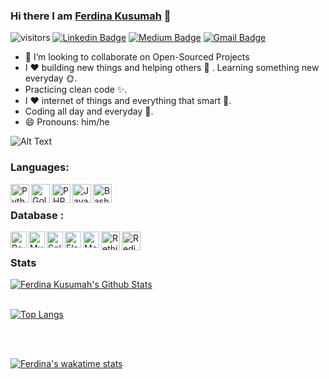 ### Hi there I am [Ferdina Kusumah](https://ferdina-kusumah-r3zgz.ondigitalocean.app) 👋

![visitors](https://visitor-badge.laobi.icu/badge?page_id=narutoxxx)
[![Linkedin Badge](https://img.shields.io/badge/FerdinaKusumah-blue?style=social&logo=Linkedin&logoColor=blue&link=https://www.linkedin.com/in/ferdina-kusumah-599209100)](https://www.linkedin.com/in/ferdina-kusumah-599209100)
[![Medium Badge](https://img.shields.io/badge/@ferdina.kusumah-black?style=social&labelColor=black&logo=Medium&link=https://medium.com/@ferdina.kusumah)](https://medium.com/@ferdina.kusumah)
[![Gmail Badge](https://img.shields.io/badge/-GMail-c14438?style=social&logo=Gmail&logoColor=red&link=mailto:ferdina.kusumah@gmail.com)](mailto:ferdina.kusumah@gmail.com)

- 👯 I’m looking to collaborate on Open-Sourced Projects
- I ❤️ building new things and helping others 🤝 . Learning something new everyday 🌞.
- Practicing clean code ✨.
- I ❤️ internet of things and everything that smart 🧐.
- Coding all day and everyday 🤟.
- 😄 Pronouns: him/he

![Alt Text](https://media.giphy.com/media/xT8qBhrlNooHBYR9f2/giphy.gif)

### Languages:
<img align="left" alt="Python" width="30px" src="https://img.icons8.com/color/48/000000/python.png" />
<img align="left" alt="Golang" width="30px" src="https://img.icons8.com/color/48/000000/golang.png" />
<img align="left" alt="PHP" width="30px" src="https://img.icons8.com/officel/16/000000/php-logo.png" />
<img align="left" alt="Javascript" width="30px" src="https://img.icons8.com/color/48/000000/javascript.png" />
<img align="left" alt="Bash script" width="30px" src="https://www.google.com/url?sa=i&url=https%3A%2F%2Fwww.pngwing.com%2Fen%2Ffree-png-ytrys&psig=AOvVaw2NZZzWuKHVjaQhwhWOhSJ7&ust=1707203267708000&source=images&cd=vfe&opi=89978449&ved=0CBMQjRxqFwoTCPiMsPTRk4QDFQAAAAAdAAAAABAI" />
<br />

### Database :
<img align="left" alt="PostgreSQL" width="26px" src="https://img.icons8.com/color/48/000000/postgreesql.png" />
<img align="left" alt="Mysql" width="26px" src="https://cdn.iconscout.com/icon/free/png-512/mysql-19-1174939.png" />
<img align="left" alt="Sql server" width="26px" src="https://img.icons8.com/color/48/000000/microsoft-sql-server.png" />
<img align="left" alt="Elasticsearch" width="26px" src="https://img.icons8.com/color/48/000000/elasticsearch.png" />
<img align="left" alt="MongoDB" width="26px" src="https://img.icons8.com/color/48/000000/mongodb.png" />
<img align="left" alt="RethinkDB" width="30px" src="https://encrypted-tbn0.gstatic.com/images?q=tbn%3AANd9GcQo2zIEv12-NJkXbA03sNBYBipBdm5p6jXY2A&usqp=CAU" />
<img align="left" alt="Redis" width="30px" src="https://img.icons8.com/color/48/000000/redis.png" />
<br />

### Stats
<a href="#stats" align="center">
    <img align="center" alt="Ferdina Kusumah's Github Stats" src="https://github-readme-stats.vercel.app/api?username=FerdinaKusumah&count_private=true&show_icons=true&include_all_commits=true&show_owner=true"/>
</a>
<br />

<br />
<a href="#stats" align="center">
    
[![Top Langs](https://github-readme-stats.vercel.app/api/top-langs/?username=FerdinaKusumah&langs_count=8)](https://github.com/FerdinaKusumah/github-readme-stats)

</a>
<br />

<br />

[![Ferdina's wakatime stats](https://github-readme-stats.vercel.app/api/wakatime?username=ferdina_kusumah)](https://github.com/anuraghazra/github-readme-stats)
